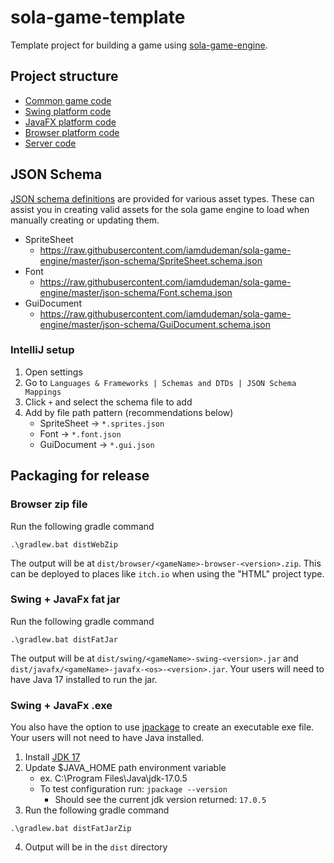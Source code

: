 # sola-game-template

Template project for building a game using [sola-game-engine](https://github.com/iamdudeman/sola-game-engine).

## Project structure

* [Common game code](game/src)
* [Swing platform code](swing/src)
* [JavaFX platform code](javafx/src)
* [Browser platform code](browser/src)
* [Server code](server/src)

## JSON Schema

[JSON schema definitions](https://github.com/iamdudeman/sola-game-engine/tree/master/json-schema) are provided for
various
asset types. These can assist you in creating valid assets for the sola game engine to load when manually creating or
updating them.

* SpriteSheet
    * https://raw.githubusercontent.com/iamdudeman/sola-game-engine/master/json-schema/SpriteSheet.schema.json
* Font
    * https://raw.githubusercontent.com/iamdudeman/sola-game-engine/master/json-schema/Font.schema.json
* GuiDocument
    * https://raw.githubusercontent.com/iamdudeman/sola-game-engine/master/json-schema/GuiDocument.schema.json

### IntelliJ setup

1. Open settings
2. Go to `Languages & Frameworks | Schemas and DTDs | JSON Schema Mappings`
3. Click `+` and select the schema file to add
4. Add by file path pattern (recommendations below)
    * SpriteSheet -> `*.sprites.json`
    * Font -> `*.font.json`
    * GuiDocument -> `*.gui.json`

## Packaging for release

### Browser zip file

Run the following gradle command

```shell
.\gradlew.bat distWebZip
```

The output will be at `dist/browser/<gameName>-browser-<version>.zip`.
This can be deployed to places like `itch.io` when using the "HTML" project type.

### Swing + JavaFx fat jar

Run the following gradle command

```shell
.\gradlew.bat distFatJar
```

The output will be at `dist/swing/<gameName>-swing-<version>.jar`
and `dist/javafx/<gameName>-javafx-<os>-<version>.jar`.
Your users will need to have Java 17 installed to run the jar.

### Swing + JavaFx .exe

You also have the option to use [jpackage](https://docs.oracle.com/en/java/javase/17/jpackage/packaging-overview.html)
to create an executable exe file. Your users will not need to have Java installed.

1. Install [JDK 17](https://www.oracle.com/java/technologies/javase/jdk17-archive-downloads.html)
2. Update $JAVA_HOME path environment variable
    * ex. C:\Program Files\Java\jdk-17.0.5
    * To test configuration run: `jpackage --version`
        * Should see the current jdk version returned: `17.0.5`
3. Run the following gradle command

```shell
.\gradlew.bat distFatJarZip
```

4. Output will be in the `dist` directory
